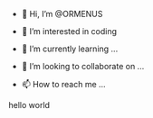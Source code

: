 - 👋 Hi, I’m @ORMENUS
- 👀 I’m interested in coding

- 🌱 I’m currently learning ...
- 💞️ I’m looking to collaborate on ...
- 📫 How to reach me ...

<!---
ORMENUS/ORMENUS is a ✨ special ✨ repository because its `README.md` (this file) appears on your GitHub profile.
You can click the Preview link to take a look at your changes.
--->
hello world
